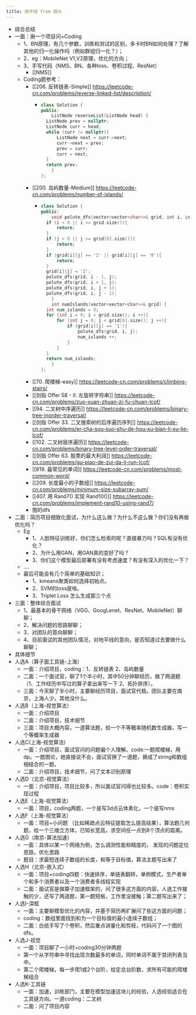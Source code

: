 ```yaml
---
title: 地平线 from 猎头
---
```


- 综合总结
- 一面：揪一个项目问+Coding
	- 1、BN原理，有几个参数，训练和测试的区别，多卡时BN如何处理？了解其他的归一化操作吗（例如群组归一化？）；
	- 2、eg：MobileNet V1,V2原理，优化的方向；
	- 3、手写代码（NMS、BN、各种loss、卷积过程、ResNet）
		- [[NMS]]
	- Coding题参考：
		- [[206. 反转链表-Simple]] https://leetcode-cn.com/problems/reverse-linked-list/description/
			- ```c++
			  class Solution {
			  public:
			      ListNode reverseList(ListNode head) {
			    ListNode prev = nullptr;
			    ListNode curr = head;
			    while (curr != nullptr){
			        ListNode next = curr->next;
			        curr->next = prev;
			        prev = curr;
			        curr = next;
			    }
			    return prev;
			      }
			  };
			  ```
		- [[200. 岛屿数量-Medium]] https://leetcode-cn.com/problems/number-of-islands/
			- ```c++
			  class Solution {
			  public:
			      void polute_dfs(vector<vector<char>>& grid, int i, int j){
			    if (i < 0 || i >= grid.size()){
			        return;
			    }
			    if (j < 0 || j >= grid[0].size()){
			        return;
			    }
			    if (grid[i][j] == '2' || grid[i][j] == '0'){
			        return;
			    }
			    grid[i][j] = '2';
			    polute_dfs(grid, i - 1, j);
			    polute_dfs(grid, i + 1, j);
			    polute_dfs(grid, i, j + 1);
			    polute_dfs(grid, i, j - 1);
			      }
			      int numIslands(vector<vector<char>>& grid) {
			    int num_islands = 0;
			    for (int i = 0; i < grid.size(); i ++){
			        for (int j = 0; j < grid[0].size(); j ++){
			            if (grid[i][j] == '1'){
			                polute_dfs(grid, i, j);
			                num_islands ++;
			            }
			        }
			    }
			    return num_islands;
			      }
			  };
			  ```
		- [[70. 爬楼梯-easy]] https://leetcode-cn.com/problems/climbing-stairs/
		- [[剑指 Offer 58 - II. 左旋转字符串]] https://leetcode-cn.com/problems/zuo-xuan-zhuan-zi-fu-chuan-lcof/
		- [[94. 二叉树中序遍历]] https://leetcode-cn.com/problems/binary-tree-inorder-traversal/
		- [[剑指 Offer 33. 二叉搜索树的后序遍历序列]] https://leetcode-cn.com/problems/er-cha-sou-suo-shu-de-hou-xu-bian-li-xu-lie-lcof/
		- [[102. 二叉树层序遍历]] https://leetcode-cn.com/problems/binary-tree-level-order-traversal/
		- [[剑指 Offer 63. 股票的最大利润]] https://leetcode-cn.com/problems/gu-piao-de-zui-da-li-run-lcof/
		- [[819. 最常见的单词]] https://leetcode-cn.com/problems/most-common-word/
		- [[209. 长度最小的子数组]] https://leetcode-cn.com/problems/minimum-size-subarray-sum/
		- [[407. 用 Rand7() 实现 Rand10()]] https://leetcode-cn.com/problems/implement-rand10-using-rand7/
		- 图的dfs
- 二面：简历项目细致化面试，为什么这么做？为什么不这么做？你们没有再做优化吗？
	- Eg
		- 1、人脸特征训练好，你们怎么检索的呢？直接暴力吗？SQL有没有优化？
		- 2、为什么用GAN，用GAN真的变好了吗？
		- 3、你们这个模型最后部署有没有考虑速度？有没有深入的优化一下？
	- ....
	- 最后可能会有几个简单的基础知识；
		- 1、kmeans聚类如何选择初始点。
		- 2、SVM的loss是啥。
		- 3、Triplet Loss 怎么生成那三个点
- 三面：整体综合面试
	- 1、最基本的骨干网络（VGG、GoogLenet、ResNet、MobileNet）聊聊；
	- 2、解决问题的思路聊聊；
	- 3、对团队的意向聊聊；
	- 4、目前面试的其他团队情况，对地平线的意向，是否知道过去要做什么聊聊；
- 具体细节
- 人选A（算子面工具链-上海）
	- 一面：介绍项目，coding：1、反转链表 2、岛屿数量
	- 二面：一个面试官，聊了1个半小时，其中50分钟聊经历，做了两道题（1、工作经历中写过的算子拿出来写一下 2、拓扑排序）。
	- 三面：今天聊了半小时，主要聊经历项目，面试官代稳。团队主要在南京，上海人少。其他没什么。
- 人选B（上海-视觉算法）
	- 一面：介绍项目
	- 二面：介绍项目，技术细节
	- 三面：项目大概内容，一道算法题，给一个不等概率随机数生成器，写一个等概率生成器
- 人选C(上海-视觉算法)
	- 一面：介绍项目，面试官问的问题偏个人理解。code:一题爬楼梯，用dp。一题图论，她直接说不会，面试官换了一道题，换成了string和数组相结合的一题。
	- 二面：介绍项目，技术细节，问了文本识别原理
- 人选D（北京-视觉算法）
	- 一面：介绍项目，项目比较多，所以面试官问得也比较多。code：卷积实现过程
- 人选E（上海-视觉算法）
	- 一面：项目，coding两题，一个是写3d点云体素化，一个是写nms
- 人选F（上海-视觉算法）
	- 一面：项目+小问题 （比如稀疏点云特征提取怎么提高结果），算法题几何题，给一个三维立方体，已知长宽高，求空间任一点到8个顶点的距离。
- 人选G（南京-算法加速）
	- 一面：具体以某一个网络为例，怎么调测性能和精度的， 发现的问题定位思路，优化思路
	- 题目：求最短连续子数组的长度，和等于目标值，算法主题写出来了
- 人选H（北京-嵌入式）
	- 一面：项目+coding四题：快速排序，单链表翻转，单例模式，生产者单个和多个消费者以及一个消费者多线程实现
	- 二面：面试官是做算子加速框架的，问了很多这方面的内容，人选工作接触的少，还写了两道题，第一题短板，工作里没接触；第二题写出来了；
- 人选I-深框
	- 一面：主要聊模型优化的内容，并基于简历再扩展问了些这方面的问题；
	- coding：数组里面找到和为一个目标值的最小连续子数组；
	- 二面：白纸手写了个卷积，然后重点讲量化和剪枝，代码问了一个图的dfs。
- 人选J-视觉
	- 一面：项目聊了一小时+coding30分钟两题
	- 第一个从字符串中寻找出现次数最多的单词，同时单词不属于禁闭列表当中。
	- 第二个爬楼梯，每一步爬1或2个台阶，给定总台阶数，求所有可能的爬楼梯组合
- 人选K-工具链
	- 一面：加速，训练部门，主要在模型加速这块儿的经验，人选经验适合在工具链方向。一道coding：二叉树
	- 二面：问了项目内容